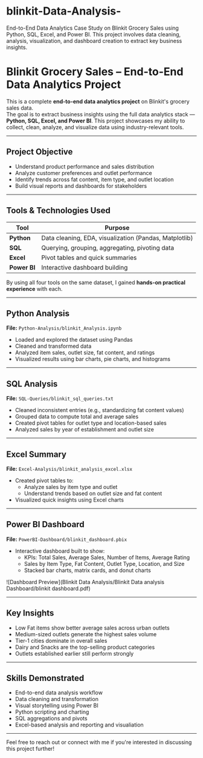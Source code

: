 # blinkit-Data-Analysis-
End-to-End Data Analytics Case Study on Blinkit Grocery Sales using Python, SQL, Excel, and Power BI.  This project involves data cleaning, analysis, visualization, and dashboard creation to extract key business insights.

# Blinkit Grocery Sales – End-to-End Data Analytics Project

This is a complete **end-to-end data analytics project** on Blinkit's grocery sales data.  
The goal is to extract business insights using the full data analytics stack — **Python, SQL, Excel, and Power BI**. This project showcases my ability to collect, clean, analyze, and visualize data using industry-relevant tools.

---

##  Project Objective

- Understand product performance and sales distribution
- Analyze customer preferences and outlet performance
- Identify trends across fat content, item type, and outlet location
- Build visual reports and dashboards for stakeholders

---

##  Tools & Technologies Used

| Tool        | Purpose                                               |
|-------------|--------------------------------------------------------|
| **Python**  | Data cleaning, EDA, visualization (Pandas, Matplotlib) |
| **SQL**     | Querying, grouping, aggregating, pivoting data         |
| **Excel**   | Pivot tables and quick summaries                       |
| **Power BI**| Interactive dashboard building                         |

By using all four tools on the same dataset, I gained **hands-on practical experience** with each.

---

##  Python Analysis

**File:** `Python-Analysis/blinkit_Analysis.ipynb`

- Loaded and explored the dataset using Pandas
- Cleaned and transformed data
- Analyzed item sales, outlet size, fat content, and ratings
- Visualized results using bar charts, pie charts, and histograms

---

##  SQL Analysis

**File:** `SQL-Queries/blinkit_sql_queries.txt`

- Cleaned inconsistent entries (e.g., standardizing fat content values)
- Grouped data to compute total and average sales
- Created pivot tables for outlet type and location-based sales
- Analyzed sales by year of establishment and outlet size

---

##  Excel Summary

**File:** `Excel-Analysis/blinkit_analysis_excel.xlsx`

- Created pivot tables to:
  - Analyze sales by item type and outlet
  - Understand trends based on outlet size and fat content
- Visualized quick insights using Excel charts

---

##  Power BI Dashboard

**File:** `PowerBI-Dashboard/blinkit_dashboard.pbix`

- Interactive dashboard built to show:
  - KPIs: Total Sales, Average Sales, Number of Items, Average Rating
  - Sales by Item Type, Fat Content, Outlet Type, Location, and Size
  - Stacked bar charts, matrix cards, and donut charts

![Dashboard Preview](Blinkit Data Analysis/Blinkit Data analysis Dashboard/blinkit dashboard.pdf)

---

##  Key Insights

- Low Fat items show better average sales across urban outlets
- Medium-sized outlets generate the highest sales volume
-  Tier-1 cities dominate in overall sales
-  Dairy and Snacks are the top-selling product categories
- Outlets established earlier still perform strongly

---

##  Skills Demonstrated

- End-to-end data analysis workflow
- Data cleaning and transformation
- Visual storytelling using Power BI
- Python scripting and charting
- SQL aggregations and pivots
- Excel-based analysis and reporting and visualiation

---

Feel free to reach out or connect with me if you're interested in discussing this project further!
